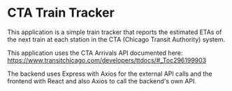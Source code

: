 # CTA Train Tracker

This application is a simple train tracker that reports the estimated ETAs of the next train at each station in the CTA (Chicago Transit Authority) system.

This application uses the CTA Arrivals API documented here:
https://www.transitchicago.com/developers/ttdocs/#_Toc296199903

The backend uses Express with Axios for the external API calls and the frontend with React and also Axios to call the backend's own API.

